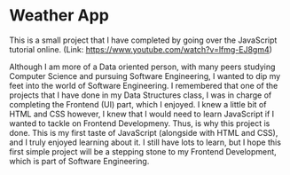 # Weather App

This is a small project that I have completed by going over the JavaScript tutorial online. (Link: https://www.youtube.com/watch?v=lfmg-EJ8gm4)

Although I am more of a Data oriented person, with many peers studying Computer Science and pursuing Software Engineering, I wanted to dip my feet into the world of Software Engineering.
I remembered that one of the projects that I have done in my Data Structures class, I was in charge of completing the Frontend (UI) part, which I enjoyed.
I knew a little bit of HTML and CSS however, I knew that I would need to learn JavaScript if I wanted to tackle on Frontend Developmeny. Thus, is why this project is done. This is my first taste of JavaScript (alongside with HTML and CSS), and I truly enjoyed learning about it.
I still have lots to learn, but I hope this first simple project will be a stepping stone to my Frontend Development, which is part of Software Engineering.
